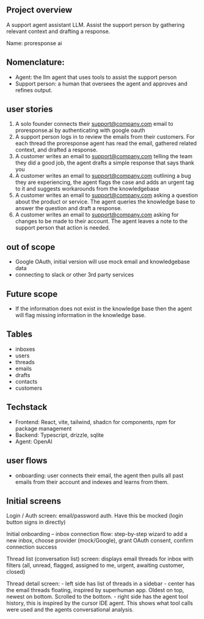 ## Project overview

A support agent assistant LLM. Assist the support person by gathering relevant context and drafting a response.


Name: proresponse ai

## Nomenclature:
- Agent: the llm agent that uses tools to assist the support person
- Support person: a human that oversees the agent and approves and refines output.

## user stories
1. A solo founder connects their support@company.com email to proresponse.ai by authenticating with google oauth
2. A support person logs in to review the emails from their customers. For each thread the proresponse agent has read the email, gathered related context, and drafted a response.
3. A customer writes an email to support@company.com telling the team they did a good job, the agent drafts a simple response that says thank you
4. A customer writes an email to support@company.com outlining a bug they are experiencing, the agent flags the case and adds an urgent tag to it and suggests workarounds from the knowledgebase
5. A customer writes an email to support@company.com asking a question about the product or service. The agent queries the knowledge base to answer the question and draft a response.
6. A customer writes an email to support@company.com asking for changes to be made to their account. The agent leaves a note to the support person that action is needed.

## out of scope
- Google OAuth, initial version will use mock email and knowledgebase data
- connecting to slack or other 3rd party services

## Future scope
- If the information does not exist in the knowledge base then the agent will flag missing information in the knowledge base.


## Tables

- inboxes
- users
- threads
- emails
- drafts
- contacts
- customers


## Techstack

- Frontend: React, vite, tailwind, shadcn for components, npm for package management
- Backend: Typescript, drizzle, sqlite
- Agent: OpenAI


## user flows
- onboarding: user connects their email, the agent then pulls all past emails from their account and indexes and learns from them. 

## Initial screens

Login / Auth screen: email/password auth. Have this be mocked (login button signs in directly)

Initial onboarding – inbox connection flow: step-by-step wizard to add a new inbox, choose provider (mock/Google), grant OAuth consent, confirm connection success

Thread list (conversation list) screen: displays email threads for inbox with filters (all, unread, flagged, assigned to me, urgent, awaiting customer, closed)

Thread detail screen:
    - left side has list of threads in a sidebar
    - center has the email threads floating, inspired by superhuman app. Oldest on top, newest on bottom. Scrolled to the bottom.
    - right side has the agent tool history, this is inspired by the cursor IDE agent. This shows what tool calls were used and the agents conversational analysis. 
    





